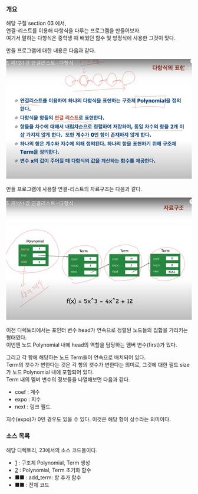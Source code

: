 ### 개요

<p>
해당 구절 section 03 에서,<br />
연결-리스트를 이용해 다항식을 다루는 프로그램을 만들어보자.<br />
여기서 말하는 다항식은 중학생 때 배웠던 함수 및 방정식에 사용한 그것이 맞다.
</p>

<p>만들 프로그램에 대한 내용은 다음과 같다.</p>

<img src="https://github.com/TaekGeunLee/study_CS/blob/master/readmeImg/S1_23-1.JPG" alt="S1_23-1" />

<p>만들 프로그램에 사용할 연결-리스트의 자료구조는 다음과 같다.</p>

<img src="https://github.com/TaekGeunLee/study_CS/blob/master/readmeImg/S1_23-2.JPG" alt="S1_23-2" />

<p>
이전 디렉토리에서는 포인터 변수 head가 연속으로 정렬된 노드들의 집합을 가리키는 형태였다.<br />
이번엔 노드 Polynomial 내에 head의 역할을 담당하는 멤버 변수(first)가 있다.
</p>

<p>
그리고 각 항에 해당하는 노드 Term들이 연속으로 배치되어 있다.<br />
Term의 갯수가 변한다는 것은 각 항의 갯수가 변한다는 의미로, 그것에 대한 필드 size가 노드 Polynomial 내에 포함되어 있다.<br />
Term 내의 멤버 변수의 정보들을 나열해보면 다음과 같다.
</p>

* coef : 계수
* expo : 지수
* next : 링크 필드.

<p>지수(expo)가 0인 경우도 있을 수 있다. 이것은 해당 항이 상수라는 의미이다.</p>

### 소스 목록
<p>해당 디렉토리, 23에서의 소스 코드들이다.</p>

* [1](https://github.com/TaekGeunLee/study_CS/blob/master/S1/22/23-1.md) : 구조체 Polynomial, Term 생성
* [2](https://github.com/TaekGeunLee/study_CS/blob/master/S1/22/23-2.md) : Polynomial, Term 초기화 함수
* ■■ : add_term: 항 추가 함수
* ■■ : 전체 코드

